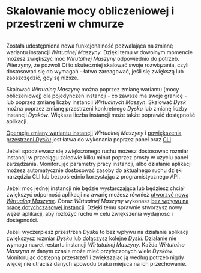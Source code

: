# Skalowanie mocy obliczeniowej i przestrzeni w chmurze

<img :src="$withBase('/media/scaling.png')">

Została udostępniona nowa funkcjonalność pozwalająca na zmianę wariantu instancji *Wirtualnej Maszyny*. Dzięki temu w dowolnym momencie możesz zwiększyć moc *Wirutalnej Maszyny* odpowiednio do potrzeb. Wierzymy, że pozwoli Ci to skuteczniej skalować swoje rozwiązania, czyli dostosować się do wymagań - łatwo zareagować, jeśli się zwiększą lub zaoszczędzić, gdy są niższe.

Skalować *Wirtualną Maszynę* można poprzez zmianę wariantu (mocy obliczeniowej) dla pojedyńczeń instancji - co zawsze ma swoje granicę - lub poprzez zmianę liczby instancji *Wirtualnych Maszyn*. Skalować *Dysk* można poprzez zmianę przestrzeni konkretnego *Dysku* lub zmianę liczby instancji *Dysków*. Większa liczba instancji może także poprawić dostępność aplikacji.

[Operacja zmiany wariantu instancji](/guide/compute/virtual-machine/service-change.md) *Wirtualnej Maszyny* i [powiększenia przestrzeni *Dysku*](/guide/storage/disk/resize.md) jest łatwa do wykonania poprzez panel oraz [CLI](/cli). 

Jeżeli spodziewasz się zwiększonego ruchu możesz dostosować rozmiar instancji w przeciągu zaledwie kilku minut poprzez prosty w użyciu panel zarządzania. Monitorując parametry pracy instancji, albo działanie aplikacji możesz automatycznie dostosować zasoby do aktualnego ruchu dzięki narzędziu CLI lub bezpośrednio korzystając z programistycznego API.

Jeżeli moc jednej instancji nie będzie wystarczająca lub będziesz chciał zwiększyć odporność aplikacji na awarię możesz również [utworzyć nową *Wirtualną Maszyne*](/guide/compute/virtual-machine/creating.md). Obraz *Wirtualnej Maszyny* wykonasz [bez wpływu na pracę dotychczasowej instancji](/resource/storage/image.md#utworzenie). Dzięki temu sprawnie stworzysz nowy węzeł aplikacji, aby rozłożyć ruchu w celu zwiększenia wydajność i dostępności.

Jeżeli wyczerpiesz przestrzeń *Dysku* to bez wpływu na działanie aplikacji zwiększysz rozmiar *Dysku* lub [dołączysz kolejne *Dyski*](/guide/compute/virtual-machine/disk-attach.md). Działanie nie wymaga nawet restartu instancji *Wirtutalnej Maszyny*. Każda *Wirtutalna Maszyna* w danym czasie może mieć przyłączonych wiele *Dysków*. Monitorując dostępną przestrzeń i zwiększając ją według potrzeb nigdy więcej nie utracisz danych spowodu braku miejsca na ich przechowanie.